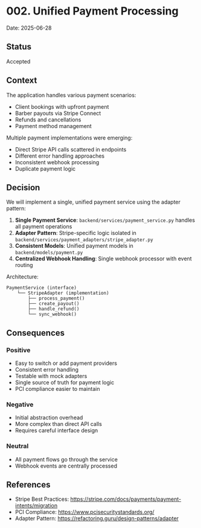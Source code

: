 # 002. Unified Payment Processing

Date: 2025-06-28

## Status

Accepted

## Context

The application handles various payment scenarios:
- Client bookings with upfront payment
- Barber payouts via Stripe Connect
- Refunds and cancellations
- Payment method management

Multiple payment implementations were emerging:
- Direct Stripe API calls scattered in endpoints
- Different error handling approaches
- Inconsistent webhook processing
- Duplicate payment logic

## Decision

We will implement a single, unified payment service using the adapter pattern:

1. **Single Payment Service**: `backend/services/payment_service.py` handles all payment operations
2. **Adapter Pattern**: Stripe-specific logic isolated in `backend/services/payment_adapters/stripe_adapter.py`
3. **Consistent Models**: Unified payment models in `backend/models/payment.py`
4. **Centralized Webhook Handling**: Single webhook processor with event routing

Architecture:
```
PaymentService (interface)
    └── StripeAdapter (implementation)
        ├── process_payment()
        ├── create_payout()
        ├── handle_refund()
        └── sync_webhook()
```

## Consequences

### Positive
- Easy to switch or add payment providers
- Consistent error handling
- Testable with mock adapters
- Single source of truth for payment logic
- PCI compliance easier to maintain

### Negative
- Initial abstraction overhead
- More complex than direct API calls
- Requires careful interface design

### Neutral
- All payment flows go through the service
- Webhook events are centrally processed

## References

- Stripe Best Practices: https://stripe.com/docs/payments/payment-intents/migration
- PCI Compliance: https://www.pcisecuritystandards.org/
- Adapter Pattern: https://refactoring.guru/design-patterns/adapter